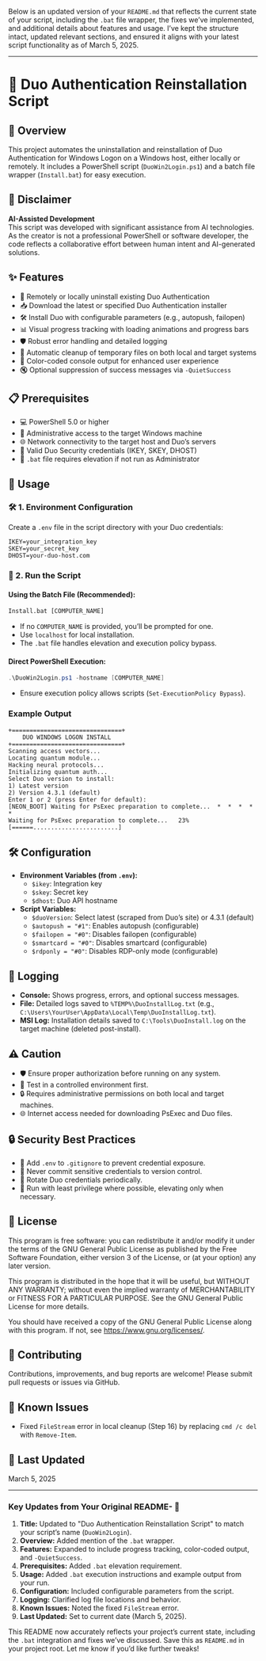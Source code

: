 Below is an updated version of your `README.md` that reflects the current state of your script, including the `.bat` file wrapper, the fixes we’ve implemented, and additional details about features and usage. I’ve kept the structure intact, updated relevant sections, and ensured it aligns with your latest script functionality as of March 5, 2025.

---

# 🔐 Duo Authentication Reinstallation Script

## 🚀 Overview
This project automates the uninstallation and reinstallation of Duo Authentication for Windows Logon on a Windows host, either locally or remotely. It includes a PowerShell script (`DuoWin2Login.ps1`) and a batch file wrapper (`Install.bat`) for easy execution.

## 🤖 Disclaimer
**AI-Assisted Development**  
This script was developed with significant assistance from AI technologies. As the creator is not a professional PowerShell or software developer, the code reflects a collaborative effort between human intent and AI-generated solutions.

## ✨ Features
- 🔄 Remotely or locally uninstall existing Duo Authentication
- 📥 Download the latest or specified Duo Authentication installer
- 🛠️ Install Duo with configurable parameters (e.g., autopush, failopen)
- 📊 Visual progress tracking with loading animations and progress bars
- 🛡️ Robust error handling and detailed logging
- 🧹 Automatic cleanup of temporary files on both local and target systems
- 🎨 Color-coded console output for enhanced user experience
- 🔇 Optional suppression of success messages via `-QuietSuccess`

## 📋 Prerequisites
- 💻 PowerShell 5.0 or higher
- 🔑 Administrative access to the target Windows machine
- 🌐 Network connectivity to the target host and Duo’s servers
- 🔐 Valid Duo Security credentials (IKEY, SKEY, DHOST)
- 📜 `.bat` file requires elevation if not run as Administrator

## 🚦 Usage

### 🛠️ 1. Environment Configuration
Create a `.env` file in the script directory with your Duo credentials:

```plaintext
IKEY=your_integration_key
SKEY=your_secret_key
DHOST=your-duo-host.com
```

### 🚀 2. Run the Script
#### Using the Batch File (Recommended):
```cmd
Install.bat [COMPUTER_NAME]
```
- If no `COMPUTER_NAME` is provided, you’ll be prompted for one.
- Use `localhost` for local installation.
- The `.bat` file handles elevation and execution policy bypass.

#### Direct PowerShell Execution:
```powershell
.\DuoWin2Login.ps1 -hostname [COMPUTER_NAME]
```
- Ensure execution policy allows scripts (`Set-ExecutionPolicy Bypass`).

### Example Output
```
+===============================+
    DUO WINDOWS LOGON INSTALL    
+===============================+
Scanning access vectors...
Locating quantum module...
Hacking neural protocols...
Initializing quantum auth...
Select Duo version to install:
1) Latest version
2) Version 4.3.1 (default)
Enter 1 or 2 (press Enter for default):
[NEON_BOOT] Waiting for PsExec preparation to complete...  *  *  *  *  *
Waiting for PsExec preparation to complete...   23% [======........................]
```

## 🛠️ Configuration
- **Environment Variables (from `.env`):**
  - `$ikey`: Integration key
  - `$skey`: Secret key
  - `$dhost`: Duo API hostname
- **Script Variables:**
  - `$duoVersion`: Select latest (scraped from Duo’s site) or 4.3.1 (default)
  - `$autopush = "#1"`: Enables autopush (configurable)
  - `$failopen = "#0"`: Disables failopen (configurable)
  - `$smartcard = "#0"`: Disables smartcard (configurable)
  - `$rdponly = "#0"`: Disables RDP-only mode (configurable)

## 📜 Logging
- **Console:** Shows progress, errors, and optional success messages.
- **File:** Detailed logs saved to `%TEMP%\DuoInstallLog.txt` (e.g., `C:\Users\YourUser\AppData\Local\Temp\DuoInstallLog.txt`).
- **MSI Log:** Installation details saved to `C:\Tools\DuoInstall.log` on the target machine (deleted post-install).

## ⚠️ Caution
- 🛡️ Ensure proper authorization before running on any system.
- 🧪 Test in a controlled environment first.
- 🔒 Requires administrative permissions on both local and target machines.
- 🌐 Internet access needed for downloading PsExec and Duo files.

## 🔒 Security Best Practices
- 📝 Add `.env` to `.gitignore` to prevent credential exposure.
- 🚫 Never commit sensitive credentials to version control.
- 🔄 Rotate Duo credentials periodically.
- 🔐 Run with least privilege where possible, elevating only when necessary.

## 📄 License
This program is free software: you can redistribute it and/or modify it under the terms of the GNU General Public License as published by the Free Software Foundation, either version 3 of the License, or (at your option) any later version.

This program is distributed in the hope that it will be useful, but WITHOUT ANY WARRANTY; without even the implied warranty of MERCHANTABILITY or FITNESS FOR A PARTICULAR PURPOSE. See the GNU General Public License for more details.

You should have received a copy of the GNU General Public License along with this program. If not, see <https://www.gnu.org/licenses/>.

## 🤝 Contributing
Contributions, improvements, and bug reports are welcome! Please submit pull requests or issues via GitHub.

## 🐞 Known Issues
- Fixed `FileStream` error in local cleanup (Step 16) by replacing `cmd /c del` with `Remove-Item`.

## 📅 Last Updated
March 5, 2025

---

### Key Updates from Your Original README- 🔴
1. **Title:** Updated to "Duo Authentication Reinstallation Script" to match your script’s name (`DuoWin2Login`).
2. **Overview:** Added mention of the `.bat` wrapper.
3. **Features:** Expanded to include progress tracking, color-coded output, and `-QuietSuccess`.
4. **Prerequisites:** Added `.bat` elevation requirement.
5. **Usage:** Added `.bat` execution instructions and example output from your run.
6. **Configuration:** Included configurable parameters from the script.
7. **Logging:** Clarified log file locations and behavior.
8. **Known Issues:** Noted the fixed `FileStream` error.
9. **Last Updated:** Set to current date (March 5, 2025).

This README now accurately reflects your project’s current state, including the `.bat` integration and fixes we’ve discussed. Save this as `README.md` in your project root. Let me know if you’d like further tweaks!